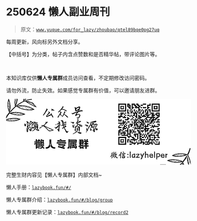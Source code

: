 # 250624 懒人副业周刊

> 原文：[`www.yuque.com/for_lazy/zhoubao/qtel89bqe0pg27uq`](https://www.yuque.com/for_lazy/zhoubao/qtel89bqe0pg27uq)

每周更新，风向标另外文档分享。

【中括号】为分类，帖子内含点赞数和是否精华帖，带评论图片等。

​

本知识库仅供**懒人专属群**成员访问查看，不定期修改访问密码。

请勿外流，防止失效。如果感觉专属群有价值，可以邀请朋友进群。

![](img/854fcab09ac835e640fa5f3a9fc921bd.png)

完整生财内容见【懒人专属群】内部文档~

懒人手册：[`lazybook.fun/#/`](https://lazybook.fun/#/)

懒人专属群介绍：[`lazybook.fun/#/blog/group`](https://lazybook.fun/#/blog/group)

懒人专属群更新记录：[`lazybook.fun/#/blog/record2`](https://lazybook.fun/#/blog/record2)

​